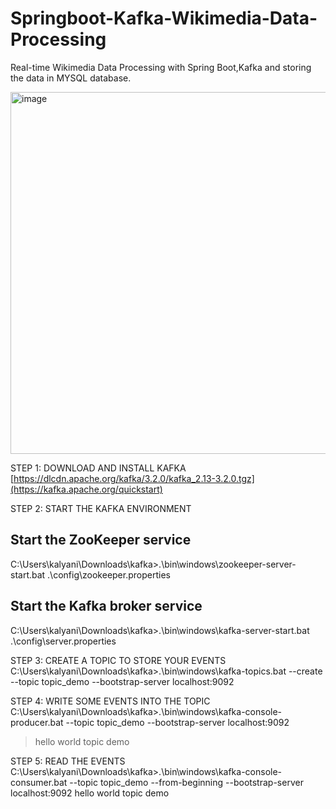 # Springboot-Kafka-Wikimedia-Data-Processing
Real-time Wikimedia Data Processing with Spring Boot,Kafka and storing the data in MYSQL database.  

<img width="579" alt="image" src="https://github.com/kalyani33/Springboot-Kafka-Wikimedia-Data-Processing/assets/37569003/8d445816-5961-44b5-8c19-f2f05b1c9d08"><br/>


STEP 1: DOWNLOAD AND INSTALL KAFKA  
[https://dlcdn.apache.org/kafka/3.2.0/kafka_2.13-3.2.0.tgz](https://kafka.apache.org/quickstart)

STEP 2: START THE KAFKA ENVIRONMENT
## Start the ZooKeeper service
C:\Users\kalyani\Downloads\kafka>.\bin\windows\zookeeper-server-start.bat .\config\zookeeper.properties

## Start the Kafka broker service
C:\Users\kalyani\Downloads\kafka>.\bin\windows\kafka-server-start.bat .\config\server.properties

STEP 3: CREATE A TOPIC TO STORE YOUR EVENTS
C:\Users\kalyani\Downloads\kafka>.\bin\windows\kafka-topics.bat --create --topic topic_demo --bootstrap-server localhost:9092

STEP 4: WRITE SOME EVENTS INTO THE TOPIC
C:\Users\kalyani\Downloads\kafka>.\bin\windows\kafka-console-producer.bat --topic topic_demo --bootstrap-server localhost:9092
>hello world
>topic demo

STEP 5:  READ THE EVENTS
C:\Users\kalyani\Downloads\kafka>.\bin\windows\kafka-console-consumer.bat --topic topic_demo --from-beginning --bootstrap-server localhost:9092
hello world
topic demo
